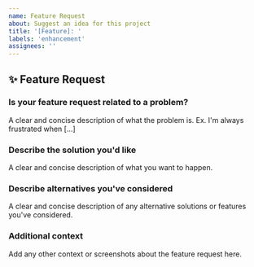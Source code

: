 ```yaml
---
name: Feature Request
about: Suggest an idea for this project
title: '[Feature]: '
labels: 'enhancement'
assignees: ''
---
```


## ✨ Feature Request

### Is your feature request related to a problem?

A clear and concise description of what the problem is. Ex. I'm always frustrated when [...]

### Describe the solution you'd like

A clear and concise description of what you want to happen.

### Describe alternatives you've considered

A clear and concise description of any alternative solutions or features you've considered.

### Additional context

Add any other context or screenshots about the feature request here.
